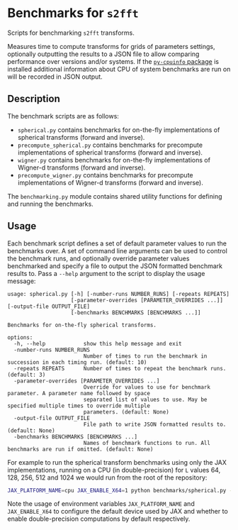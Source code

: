 # Benchmarks for `s2fft`

Scripts for benchmarking `s2fft` transforms.

Measures time to compute transforms for grids of parameters settings, optionally 
outputting the results to a JSON file to allow comparing performance over versions
and/or systems.
If the [`py-cpuinfo` package](https://pypi.org/project/py-cpuinfo/) 
is installed additional information about CPU of system benchmarks are run on will be
recorded in JSON output.

## Description

The benchmark scripts are as follows:

  * `spherical.py` contains benchmarks for on-the-fly implementations of spherical 
    transforms (forward and inverse).
  * `precompute_spherical.py` contains benchmarks for precompute implementations of
    spherical transforms (forward and inverse).
  * `wigner.py` contains benchmarks for on-the-fly implementations of Wigner-d
    transforms (forward and inverse).
  * `precompute_wigner.py` contains benchmarks for precompute implementations of
    Wigner-d transforms (forward and inverse).
  
The `benchmarking.py` module contains shared utility functions for defining and running
the benchmarks.

## Usage

Each benchmark script defines a set of default parameter values to run the benchmarks
over. A set of command line arguments can be used to control the benchmark runs,
and optionally override parameter values benchmarked and specify a file to output
the JSON formatted benchmark results to. Pass a `--help` argument to the script to
display the usage message:

```
usage: spherical.py [-h] [-number-runs NUMBER_RUNS] [-repeats REPEATS]
                    [-parameter-overrides [PARAMETER_OVERRIDES ...]] [-output-file OUTPUT_FILE]
                    [-benchmarks BENCHMARKS [BENCHMARKS ...]]

Benchmarks for on-the-fly spherical transforms.

options:
  -h, --help            show this help message and exit
  -number-runs NUMBER_RUNS
                        Number of times to run the benchmark in succession in each timing run. (default: 10)
  -repeats REPEATS      Number of times to repeat the benchmark runs. (default: 3)
  -parameter-overrides [PARAMETER_OVERRIDES ...]
                        Override for values to use for benchmark parameter. A parameter name followed by space
                        separated list of values to use. May be specified multiple times to override multiple
                        parameters. (default: None)
  -output-file OUTPUT_FILE
                        File path to write JSON formatted results to. (default: None)
  -benchmarks BENCHMARKS [BENCHMARKS ...]
                        Names of benchmark functions to run. All benchmarks are run if omitted. (default: None)
```

For example to run the spherical transform benchmarks using only the JAX implementations,
running on a CPU (in double-precision) for `L` values 64, 128, 256, 512 and 1024 we 
would run from the root of the repository:

```sh
JAX_PLATFORM_NAME=cpu JAX_ENABLE_X64=1 python benchmarks/spherical.py -p L 64 128 256 512 1024 -p method jax
```

Note the usage of environment variables `JAX_PLATFORM_NAME` and `JAX_ENABLE_X64` to 
configure the default device used by JAX and whether to enable double-precision
computations by default respectively.
